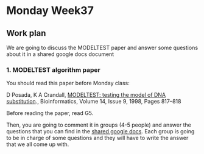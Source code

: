 # Monday Week37

## Work plan

We are going to discuss the MODELTEST paper and answer some questions about it in a shared google docs document

### 1. MODELTEST algorithm paper

You should read this paper before Monday class:

D Posada, K A Crandall, [MODELTEST: testing the model of DNA substitution](https://doi.org/10.1093/bioinformatics/14.9.817)., Bioinformatics, Volume 14, Issue 9, 1998, Pages 817–818

Before reading the paper, read G5. 

Then, you are going to comment it in groups (4-5 people) and answer the questions that you can find in the [shared google docs](https://docs.google.com/document/d/1ygITqDnkwMmNryhPJXiaiSWJ11gKVW0Z7GLjxUZ0lNU/edit?usp=sharing). Each group is going to be in charge of some questions and they will have to write the answer that we all come up with.





